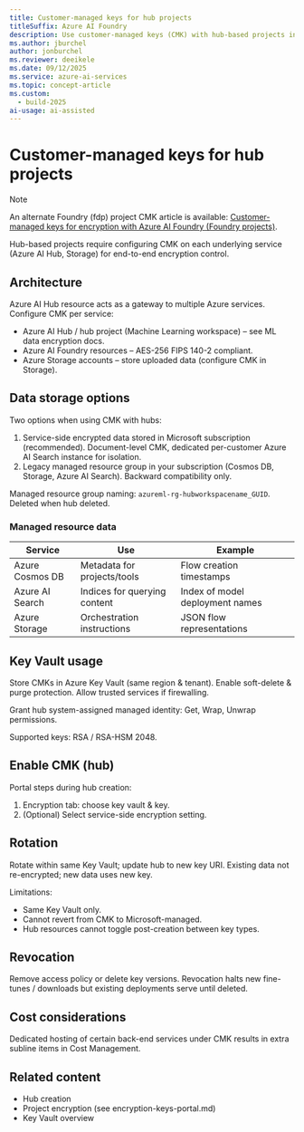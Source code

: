 ```yaml
---
title: Customer-managed keys for hub projects
titleSuffix: Azure AI Foundry
description: Use customer-managed keys (CMK) with hub-based projects in Azure AI Foundry.
ms.author: jburchel 
author: jonburchel 
ms.reviewer: deeikele
ms.date: 09/12/2025
ms.service: azure-ai-services
ms.topic: concept-article
ms.custom:
  - build-2025
ai-usage: ai-assisted
---
```


# Customer-managed keys for hub projects

> [!NOTE]
> An alternate Foundry (fdp) project CMK article is available: [Customer-managed keys for encryption with Azure AI Foundry (Foundry projects)](encryption-keys-portal.md).

Hub-based projects require configuring CMK on each underlying service (Azure AI Hub, Storage) for end-to-end encryption control.

## Architecture

Azure AI Hub resource acts as a gateway to multiple Azure services. Configure CMK per service:
- Azure AI Hub / hub project (Machine Learning workspace) – see ML data encryption docs.
- Azure AI Foundry resources – AES-256 FIPS 140-2 compliant.
- Azure Storage accounts – store uploaded data (configure CMK in Storage).

## Data storage options

Two options when using CMK with hubs:
1. Service-side encrypted data stored in Microsoft subscription (recommended). Document-level CMK, dedicated per-customer Azure AI Search instance for isolation.
2. Legacy managed resource group in your subscription (Cosmos DB, Storage, Azure AI Search). Backward compatibility only.

Managed resource group naming: `azureml-rg-hubworkspacename_GUID`. Deleted when hub deleted.

### Managed resource data
| Service | Use | Example |
|---------|-----|---------|
| Azure Cosmos DB | Metadata for projects/tools | Flow creation timestamps |
| Azure AI Search | Indices for querying content | Index of model deployment names |
| Azure Storage | Orchestration instructions | JSON flow representations |

## Key Vault usage

Store CMKs in Azure Key Vault (same region & tenant). Enable soft-delete & purge protection. Allow trusted services if firewalling.

Grant hub system-assigned managed identity: Get, Wrap, Unwrap permissions.

Supported keys: RSA / RSA-HSM 2048.

## Enable CMK (hub)

Portal steps during hub creation:
1. Encryption tab: choose key vault & key.
2. (Optional) Select service-side encryption setting.

## Rotation

Rotate within same Key Vault; update hub to new key URI. Existing data not re-encrypted; new data uses new key.

Limitations:
- Same Key Vault only.
- Cannot revert from CMK to Microsoft-managed.
- Hub resources cannot toggle post-creation between key types.

## Revocation

Remove access policy or delete key versions. Revocation halts new fine-tunes / downloads but existing deployments serve until deleted.

## Cost considerations

Dedicated hosting of certain back-end services under CMK results in extra subline items in Cost Management.

## Related content

- Hub creation
- Project encryption (see encryption-keys-portal.md)
- Key Vault overview
